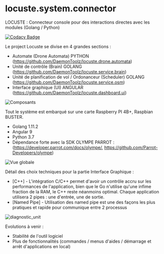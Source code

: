 # locuste.system.connector
LOCUSTE : Connecteur console pour des interactions directes avec les modules (Golang / Python)

[![Codacy Badge](https://app.codacy.com/project/badge/Grade/3cb9cb73d93843ecb62cd2951c60d37d)](https://www.codacy.com/manual/axel.maciejewski/locuste.system.connector?utm_source=github.com&amp;utm_medium=referral&amp;utm_content=DaemonToolz/locuste.system.connector&amp;utm_campaign=Badge_Grade)


Le project Locuste se divise en 4 grandes sections : 
* Automate (Drone Automata) PYTHON (https://github.com/DaemonToolz/locuste.drone.automata)
* Unité de contrôle (Brain) GOLANG (https://github.com/DaemonToolz/locuste.service.brain)
* Unité de planification de vol / Ordonanceur (Scheduler) GOLANG (https://github.com/DaemonToolz/locuste.service.osm)
* Interface graphique (UI) ANGULAR (https://github.com/DaemonToolz/locuste.dashboard.ui)

![Composants](https://user-images.githubusercontent.com/6602774/83644711-dcc65000-a5b1-11ea-8661-977931bb6a9c.png)

Tout le système est embarqué sur une carte Raspberry PI 4B+, Raspbian BUSTER.
* Golang 1.11.2
* Angular 9
* Python 3.7
* Dépendance forte avec la SDK OLYMPE PARROT : (https://developer.parrot.com/docs/olympe/, https://github.com/Parrot-Developers/olympe)


![Vue globale](https://user-images.githubusercontent.com/6602774/83644783-f10a4d00-a5b1-11ea-8fed-80c3b76f1b00.png)

Détail des choix techniques pour la partie Interface Graphique :

* [C++] - L'intégration C/C++ permet d'avoir un contrôle accru sur les performances de l'application, bien que le Go n'utilise qu'une infime fraction de la RAM, le C++ reste néanmoins optimal. Chaque application utilisera 2 pipes : une d'entrée, une de sortie. 
* [Named Pipe] - Utilisation des named pipe est une des façons les plus pratiques et rapide pour communique entre 2 processus

![diagnostic_unit](https://user-images.githubusercontent.com/6602774/83643505-61b06a00-a5b0-11ea-8d57-879fcb9cd6fc.png)

Evolutions à venir : 
* Stabilité de l'outil logiciel 
* Plus de fonctionnalités (commandes / menus d'aides / démarrage et arrêt d'applications en local)
